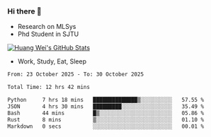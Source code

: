 ### Hi there 👋
- Research on MLSys
- Phd Student in SJTU
  
[![Huang Wei's GitHub Stats](https://github-readme-stats.vercel.app/api?username=huangwei021230&theme=tokyonight)](https://github.com/anuraghazra/github-readme-stats)

- Work, Study, Eat, Sleep


<!--START_SECTION:waka-->

```txt
From: 23 October 2025 - To: 30 October 2025

Total Time: 12 hrs 42 mins

Python     7 hrs 18 mins   ██████████████▒░░░░░░░░░░   57.55 %
JSON       4 hrs 30 mins   █████████░░░░░░░░░░░░░░░░   35.49 %
Bash       44 mins         █▒░░░░░░░░░░░░░░░░░░░░░░░   05.86 %
Rust       8 mins          ▒░░░░░░░░░░░░░░░░░░░░░░░░   01.10 %
Markdown   0 secs          ░░░░░░░░░░░░░░░░░░░░░░░░░   00.01 %
```

<!--END_SECTION:waka-->
